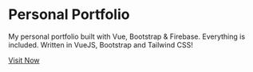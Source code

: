 # Personal Portfolio 

My personal portfolio built with Vue, Bootstrap & Firebase. Everything is included. 
Written in VueJS, Bootstrap and Tailwind CSS!

<a href="https://portfolio-e2cb9.web.app/">Visit Now</a>


